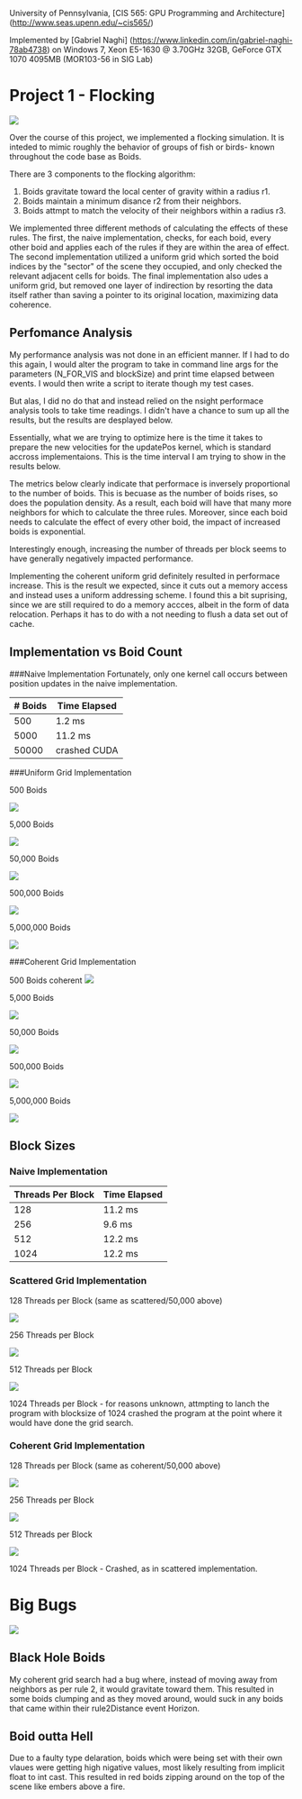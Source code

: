 University of Pennsylvania, 
[CIS 565: GPU Programming and Architecture]
(http://www.seas.upenn.edu/~cis565/)

Implemented by [Gabriel Naghi]
(https://www.linkedin.com/in/gabriel-naghi-78ab4738) on 
Windows 7, Xeon E5-1630 @ 3.70GHz 32GB, GeForce GTX 1070 4095MB 
(MOR103-56 in SIG Lab)

Project 1 - Flocking
=====================

![](images/simulation.png)

Over the course of this project, we implemented a flocking 
simulation. It is inteded to mimic roughly the behavior of 
groups of fish or birds- known throughout the code base as Boids.

There are 3 components to the flocking algorithm:
1. Boids gravitate toward the local center of gravity within a radius r1. 
2. Boids maintain a minimum disance r2 from their neighbors.
3. Boids attmpt to match the velocity of their neighbors within a radius r3.

We implemented three different methods of calculating the effects 
of these rules. The first, the naive implementation, checks, 
for each boid, every other boid and applies each of the rules 
if they are within the area of effect. The second implementation 
utilized a uniform grid which sorted the boid indices by the 
"sector" of the scene they occupied, and only checked the relevant 
adjacent cells for boids. The final implementation also udes a 
uniform grid, but removed one layer of indirection by resorting 
the data itself rather than saving a pointer to its original 
location, maximizing data coherence.

Perfomance Analysis
----------------------
My performance analysis was not done in an efficient manner. If 
I had to do this again, I would alter the program to take in 
command line args for the parameters (N_FOR_VIS and blockSize) 
and print time elapsed between events. I would then write a script 
to iterate though my test cases.

But alas, I did no do that and instead relied on the nsight 
performace analysis tools to take time readings. I didn't have 
a chance to sum up all the results, but the results are 
desplayed below.

Essentially, what we are trying to optimize here is the time it 
takes to prepare the new velocities for the updatePos kernel, 
which is standard accross implementaions. 
This is the time interval I am trying to show in the results below.

The metrics below clearly indicate that performace is inversely proportional to the number of boids. This is becuase as the number of boids rises, so does the population density. As a result, each boid will have that many more neighbors for which to calculate the three rules. Moreover, since each boid needs to calculate the effect of every other boid, the impact of increased boids is exponential. 

Interestingly enough, increasing the number of threads per block seems to 
have generally negatively impacted performance. 

Implementing the coherent uniform grid definitely resulted in performace 
increase. This is the result we expected, since it cuts out a memory
access and instead uses a uniform addressing scheme. I found this a bit suprising, since we are still required to do a memory accces, albeit in 
the form of data relocation. Perhaps it has to do with a not needing to 
flush a data set out of cache. 

## Implementation vs Boid Count

###Naive Implementation
Fortunately, only one kernel call occurs between position updates
in the naive implementation. 

|# Boids| Time Elapsed |  
|-------|--------------|
| 500   |    1.2 ms    |
| 5000  |   11.2 ms    |
| 50000 | crashed CUDA | 

###Uniform Grid Implementation

500 Boids

![](images/uniform500.PNG)

5,000 Boids

![](images/uniform5_000.PNG)

50,000 Boids

![](images/uniform50_000.PNG)

500,000 Boids

![](images/uniform500_000.PNG)

5,000,000 Boids

![](images/uniform5_000_000.PNG)

###Coherent Grid Implementation

500 Boids
coherent
![](images/coherent500.PNG)

5,000 Boids

![](images/coherent5_000.PNG)

50,000 Boids

![](images/coherent50_000.PNG)

500,000 Boids

![](images/coherent500_000.PNG)

5,000,000 Boids

![](images/coherent5_000_000.PNG)

## Block Sizes

### Naive Implementation

|Threads Per Block| Time Elapsed |  
|-----------------|--------------|
|       128       |   11.2 ms    |
|       256       |    9.6 ms    |
|       512       |   12.2 ms    | 
|      1024       |   12.2 ms    | 


### Scattered Grid Implementation

128 Threads per Block (same as scattered/50,000 above)

![](images/uniform50_000.PNG)

256 Threads per Block 

![](images/scatteredblocksize256.PNG)

512 Threads per Block 

![](images/scatteredblocksize512.PNG)


1024 Threads per Block - for reasons unknown, attmpting to lanch the 
program with blocksize of 1024 crashed the program at the point where it
would have done the grid search. 

### Coherent Grid Implementation

128 Threads per Block (same as coherent/50,000 above)

![](images/coherent50_000.PNG)

256 Threads per Block 

![](images/blocksize256.PNG)

512 Threads per Block 

![](images/blocksize512.PNG)


1024 Threads per Block - Crashed, as in scattered implementation.

# Big Bugs

![](images/boids_meme.jpg)

## Black Hole Boids

My coherent grid search had a bug where, instead of moving away from neighbors as per rule 2, it would gravitate toward them. This resulted in some boids clumping and as they moved around, would suck in any boids that came within their rule2Distance event Horizon.

## Boid outta Hell

Due to a faulty type delaration, boids which were being set with their own vlaues were getting high nigative values, most likely resulting from implicit float to int cast. This resulted in red boids zipping around on the top of the scene like embers above a fire. 
